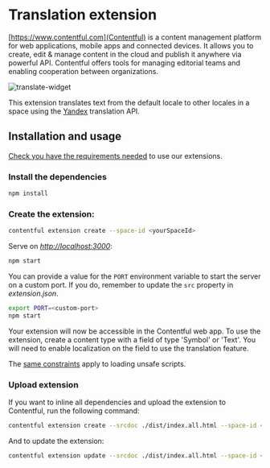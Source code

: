 # Translation extension

[https://www.contentful.com](Contentful) is a content management platform for web applications, mobile apps and connected devices. It allows you to create, edit & manage content in the cloud and publish it anywhere via powerful API. Contentful offers tools for managing editorial teams and enabling cooperation between organizations.

![translate-widget](http://contentful.github.io/extensions/assets/translate-widget.png)

This extension translates text from the default locale to other locales in a space using the [Yandex](https://translate.yandex.com/) translation API.

## Installation and usage

[Check you have the requirements needed](../README.md#extensions-samples) to use our extensions.

### Install the dependencies

```bash
npm install
```

### Create the extension:

```bash
contentful extension create --space-id <yourSpaceId>
```

Serve on _<http://localhost:3000>_:

```bash
npm start
```

You can provide a value for the `PORT` environment variable to start the server on a custom port. If you do, remember to update the `src` property in _extension.json_.

```bash
export PORT=<custom-port>
npm start
```

Your extension will now be accessible in the Contentful web app. To use the extension, create a content type with a field of type 'Symbol' or 'Text'. You will need to enable localization on the field to use the translation feature.

The [same constraints](../README.md#debugging-on-your-local-environment) apply to loading unsafe scripts.

### Upload extension

If you want to inline all dependencies and upload the extension to Contentful, run the following command:

```bash
contentful extension create --srcdoc ./dist/index.all.html --space-id <space-id> --force
```

And to update the extension:

```bash
contentful extension update --srcdoc ./dist/index.all.html --space-id <space-id> --force
```

